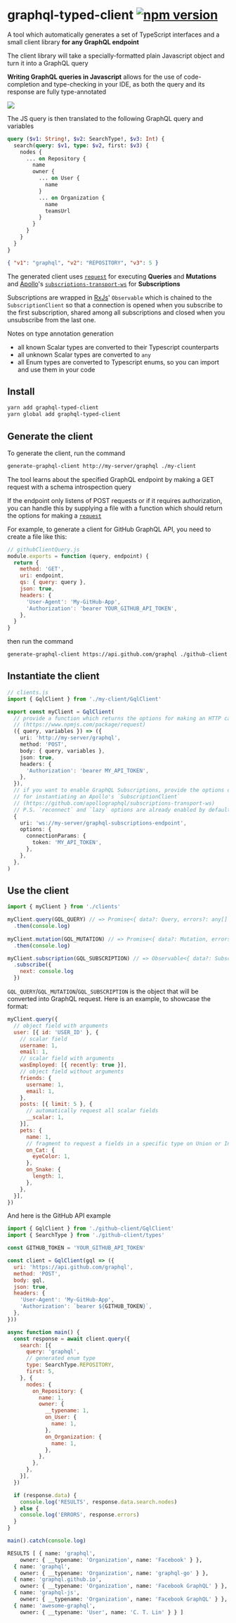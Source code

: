 # graphql-typed-client [![npm version](https://img.shields.io/npm/v/graphql-typed-client.svg)](https://www.npmjs.com/package/graphql-typed-client)

A tool which automatically generates a set of TypeScript interfaces
and a small client library **for any GraphQL endpoint**

The client library will take a specially-formatted plain Javascript object and turn it into a GraphQL query

**Writing GraphQL queries in Javascript** allows for the use of code-completion and type-checking in your IDE, as both
the query and its response are fully type-annotated

![](https://i.gyazo.com/5f0255b59f0f9c7eebdbe6c077e39cb0.gif)

The JS query is then translated to the following GraphQL query and variables
```graphql
query ($v1: String!, $v2: SearchType!, $v3: Int) {
  search(query: $v1, type: $v2, first: $v3) {
    nodes {
      ... on Repository {
        name
        owner {
          ... on User {
            name
          }
          ... on Organization {
            name
            teamsUrl
          }
        }
      }
    }
  }
}
```
```json
{ "v1": "graphql", "v2": "REPOSITORY", "v3": 5 }
```

The generated client uses [`request`](https://github.com/request/request) for executing **Queries** and **Mutations**
and [Apollo](https://www.apollographql.com/)'s
[`subscriptions-transport-ws`](https://github.com/apollographql/subscriptions-transport-ws) for **Subscriptions**

Subscriptions are wrapped in [RxJs](https://github.com/ReactiveX/rxjs)' `Observable` which is chained
to the `SubscriptionClient` so that a connection is opened when you subscribe to the first subscription,
shared among all subscriptions and closed when you unsubscribe from the last one.

Notes on type annotation generation
- all known Scalar types are converted to their Typescript counterparts
- all unknown Scalar types are converted to `any`
- all Enum types are converted to Typescript enums, so you can import and use them in your code

## Install

```bash
yarn add graphql-typed-client
yarn global add graphql-typed-client
```

## Generate the client

To generate the client, run the command
```bash
generate-graphql-client http://my-server/graphql ./my-client
```
The tool learns about the specified GraphQL endpoint by making a GET request with a schema introspection query

If the endpoint only listens of POST requests or if it requires authorization, you can handle this by supplying
a file with a function which should return the options for making a [`request`](https://github.com/request/request)

For example, to generate a client for GitHub GraphQL API, you need to create a file like this:
```js
// githubClientQuery.js
module.exports = function (query, endpoint) {
  return {
    method: 'GET',
    uri: endpoint,
    qs: { query: query },
    json: true,
    headers: {
      'User-Agent': 'My-GitHub-App',
      'Authorization': 'bearer YOUR_GITHUB_API_TOKEN',
    },
  }
}
```
then run the command
```bash
generate-graphql-client https://api.github.com/graphql ./github-client ./githubClientQuery.js
```

## Instantiate the client

```typescript
// clients.js
import { GqlClient } from './my-client/GqlClient'

export const myClient = GqlClient(
  // provide a function which returns the options for making an HTTP call using `request` package
  // (https://www.npmjs.com/package/request)
  ({ query, variables }) => ({
    uri: 'http://my-server/graphql',
    method: 'POST',
    body: { query, variables },
    json: true,
    headers: {
      'Authorization': 'bearer MY_API_TOKEN',
    },
  }),
  // if you want to enable GraphQL Subscriptions, provide the options object 
  // for instantiating an Apollo's `SubscriptionClient` 
  // (https://github.com/apollographql/subscriptions-transport-ws)
  // P.S. `reconnect` and `lazy` options are already enabled by default
  {
    uri: 'ws://my-server/graphql-subscriptions-endpoint',
    options: {
      connectionParams: {
        token: 'MY_API_TOKEN',
      },
    },
  },
)
```

## Use the client

```js
import { myClient } from './clients'

myClient.query(GQL_QUERY) // => Promise<{ data?: Query, errors?: any[] }>
  .then(console.log)
  
myClient.mutation(GQL_MUTATION) // => Promise<{ data?: Mutation, errors?: any[] }>
  .then(console.log)

myClient.subscription(GQL_SUBSCRIPTION) // => Observable<{ data?: Subscription, errors?: any[] }>
  .subscribe({
    next: console.log
  })
```
`GQL_QUERY`/`GQL_MUTATION`/`GQL_SUBSCRIPTION` is the object that will be converted into GraphQL request.
Here is an example, to showcase the format:
```js
myClient.query({
  // object field with arguments
  user: [{ id: 'USER_ID' }, {
    // scalar field
    username: 1,
    email: 1,
    // scalar field with arguments
    wasEmployed: [{ recently: true }],
    // object field without arguments
    friends: {
      username: 1,
      email: 1,
    },
    posts: [{ limit: 5 }, {
      // automatically request all scalar fields
      __scalar: 1,
    }],
    pets: {
      name: 1,
      // fragment to request a fields in a specific type on Union or Interface types
      on_Cat: {
        eyeColor: 1,
      },
      on_Snake: {
        length: 1,
      },
    },
  }],
})
```

And here is the GitHub API example

```js
import { GqlClient } from './github-client/GqlClient'
import { SearchType } from './github-client/types'

const GITHUB_TOKEN = 'YOUR_GITHUB_API_TOKEN'

const client = GqlClient(gql => ({
  uri: 'https://api.github.com/graphql',
  method: 'POST',
  body: gql,
  json: true,
  headers: {
    'User-Agent': 'My-GitHub-App',
    'Authorization': `bearer ${GITHUB_TOKEN}`,
  },
}))

async function main() {
  const response = await client.query({
    search: [{
      query: 'graphql',
      // generated enum type
      type: SearchType.REPOSITORY,
      first: 5,
    }, {
      nodes: {
        on_Repository: {
          name: 1,
          owner: {
            __typename: 1,
            on_User: {
              name: 1,
            },
            on_Organization: {
              name: 1,
            },
          },
        },
      },
    }],
  })

  if (response.data) {
    console.log('RESULTS', response.data.search.nodes)
  } else {
    console.log('ERRORS', response.errors)
  }
}

main().catch(console.log)
```
```bash
RESULTS [ { name: 'graphql',
    owner: { __typename: 'Organization', name: 'Facebook' } },
  { name: 'graphql',
    owner: { __typename: 'Organization', name: 'graphql-go' } },
  { name: 'graphql.github.io',
    owner: { __typename: 'Organization', name: 'Facebook GraphQL' } },
  { name: 'graphql-js',
    owner: { __typename: 'Organization', name: 'Facebook GraphQL' } },
  { name: 'awesome-graphql',
    owner: { __typename: 'User', name: 'C. T. Lin' } } ]
```
